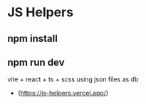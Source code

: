 # JS Helpers

## npm install

## npm run dev

vite + react + ts + scss using json files as db
- (https://js-helpers.vercel.app/)
